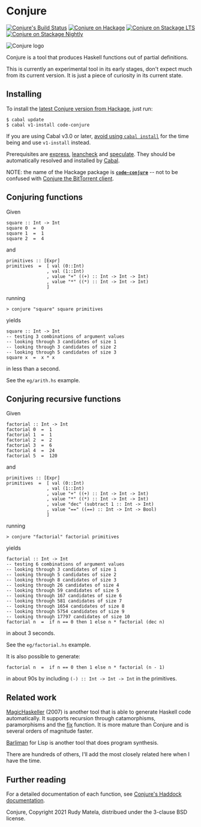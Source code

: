 Conjure
=======

[![Conjure's Build Status][build-status]][build-log]
[![Conjure on Hackage][hackage-version]][code-conjure-on-hackage]
[![Conjure on Stackage LTS][stackage-lts-badge]][code-conjure-on-stackage-lts]
[![Conjure on Stackage Nightly][stackage-nightly-badge]][code-conjure-on-stackage-nightly]

![Conjure logo][conjure-logo]

Conjure is a tool that produces Haskell functions out of partial definitions.

This is currently an experimental tool in its early stages,
don't expect much from its current version.
It is just a piece of curiosity in its current state.


Installing
----------

To install the [latest Conjure version from Hackage], just run:

	$ cabal update
	$ cabal v1-install code-conjure

If you are using Cabal v3.0 or later,
[avoid using `cabal install`] for the time being
and use `v1-install` instead.

Prerequisites are [express], [leancheck] and [speculate].
They should be automatically resolved and installed by [Cabal].

NOTE: the name of the Hackage package is __[`code-conjure`]__
-- not to be confused with [Conjure the BitTorrent client].


Conjuring functions
-------------------

Given

	square :: Int -> Int
	square 0  =  0
	square 1  =  1
	square 2  =  4

and

	primitives :: [Expr]
	primitives  =  [ val (0::Int)
	               , val (1::Int)
	               , value "+" ((+) :: Int -> Int -> Int)
	               , value "*" ((*) :: Int -> Int -> Int)
	               ]

running

	> conjure "square" square primitives

yields

	square :: Int -> Int
	-- testing 3 combinations of argument values
	-- looking through 3 candidates of size 1
	-- looking through 3 candidates of size 2
	-- looking through 5 candidates of size 3
	square x  =  x * x

in less than a second.

See the `eg/arith.hs` example.


Conjuring recursive functions
-----------------------------

Given

	factorial :: Int -> Int
	factorial 0  =  1
	factorial 1  =  1
	factorial 2  =  2
	factorial 3  =  6
	factorial 4  =  24
	factorial 5  =  120

and

	primitives :: [Expr]
	primitives  =  [ val (0::Int)
	               , val (1::Int)
	               , value "+" ((+) :: Int -> Int -> Int)
	               , value "*" ((*) :: Int -> Int -> Int)
	               , value "dec" (subtract 1 :: Int -> Int)
	               , value "==" ((==) :: Int -> Int -> Bool)
	               ]

running

	> conjure "factorial" factorial primitives

yields

	factorial :: Int -> Int
	-- testing 6 combinations of argument values
	-- looking through 3 candidates of size 1
	-- looking through 5 candidates of size 2
	-- looking through 8 candidates of size 3
	-- looking through 26 candidates of size 4
	-- looking through 59 candidates of size 5
	-- looking through 167 candidates of size 6
	-- looking through 581 candidates of size 7
	-- looking through 1654 candidates of size 8
	-- looking through 5754 candidates of size 9
	-- looking through 17797 candidates of size 10
	factorial n  =  if n == 0 then 1 else n * factorial (dec n)

in about 3 seconds.

See the `eg/factorial.hs` example.

It is also possible to generate:

    factorial n  =  if n == 0 then 1 else n * factorial (n - 1)

in about 90s by including `(-) :: Int -> Int -> Int` in the primitives.


Related work
------------

[MagicHaskeller] (2007) is another tool
that is able to generate Haskell code automatically.
It supports recursion through
catamorphisms, paramorphisms and the [fix] function.
It is more mature than Conjure and is several orders of magnitude faster.

[Barliman] for Lisp is another tool that does program synthesis.

There are hundreds of others,
I'll add the most closely related here when I have the time.


Further reading
---------------

For a detailed documentation of each function, see
[Conjure's Haddock documentation].


Conjure, Copyright 2021  Rudy Matela,
distribued under the 3-clause BSD license.


[Conjure's Haddock documentation]: https://hackage.haskell.org/package/code-conjure/docs/Conjure.html
[fix]: https://hackage.haskell.org/package/base/docs/Data-Function.html#v:fix

[symbol `>`]: https://www.haskell.org/haddock/doc/html/ch03s08.html#idm140354810780208
[Template Haskell]: https://wiki.haskell.org/Template_Haskell

[conjure-logo]: https://github.com/rudymatela/conjure/raw/master/doc/conjure.svg?sanitize=true

[`code-conjure`]:                   https://hackage.haskell.org/package/code-conjure
[Conjure the BitTorrent client]:    https://hackage.haskell.org/package/conjure

[Cabal]:   https://www.haskell.org/cabal
[Haskell]: https://www.haskell.org/
[leancheck]:      https://hackage.haskell.org/package/leancheck
[express]:        https://hackage.haskell.org/package/express
[speculate]:      https://hackage.haskell.org/package/speculate
[MagicHaskeller]: https://hackage.haskell.org/package/MagicHaskeller
[Barliman]:       https://github.com/webyrd/Barliman

[avoid using `cabal install`]:         https://github.com/haskell/cabal/issues/7373
[latest Conjure version from Hackage]: https://hackage.haskell.org/package/code-conjure

[build-log]:    https://github.com/rudymatela/conjure/actions/workflows/build.yml
[build-status]: https://github.com/rudymatela/conjure/actions/workflows/build.yml/badge.svg
[hackage-version]:                  https://img.shields.io/hackage/v/code-conjure.svg
[code-conjure-on-hackage]:          https://hackage.haskell.org/package/code-conjure
[stackage-lts-badge]:               https://stackage.org/package/code-conjure/badge/lts
[stackage-nightly-badge]:           https://stackage.org/package/code-conjure/badge/nightly
[code-conjure-on-stackage]:         https://stackage.org/package/code-conjure
[code-conjure-on-stackage-lts]:     https://stackage.org/lts/package/code-conjure
[code-conjure-on-stackage-nightly]: https://stackage.org/nightly/package/code-conjure
